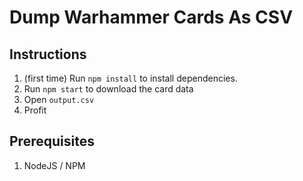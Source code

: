 # Dump Warhammer Cards As CSV

## Instructions

1. (first time) Run `npm install` to install dependencies.
2. Run `npm start` to download the card data
3. Open `output.csv`
4. Profit

## Prerequisites

1. NodeJS / NPM